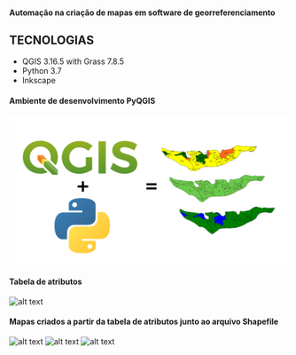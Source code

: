 <h4>Automação na criação de mapas em software de georreferenciamento</h4>

## TECNOLOGIAS
* QGIS 3.16.5 with Grass 7.8.5
* Python 3.7
* Inkscape

<h4>Ambiente de desenvolvimento PyQGIS</h4>

<img src="https://github.com/BSFernando/Portfolio/blob/main/imgs/mapas/QGIS.png" alt="alt text" width="600px">

<h4>Tabela de atributos</h4>

<img src="https://github.com/BSFernando/Portfolio/blob/main/imgs/mapas/dataframe.jpg" alt="alt text" width="600px">

<h4>Mapas criados a partir da tabela de atributos junto ao arquivo Shapefile</h4>

<img src="https://github.com/BSFernando/Portfolio/blob/main/imgs/mapas/mapa1.png" alt="alt text" width="600px">
<img src="https://github.com/BSFernando/Portfolio/blob/main/imgs/mapas/mapa2.png" alt="alt text" width="600px">
<img src="https://github.com/BSFernando/Portfolio/blob/main/imgs/mapas/mapa3.png" alt="alt text" width="600px">


